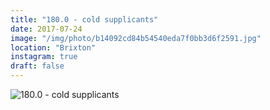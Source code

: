 ```yaml
---
title: "180.0 - cold supplicants"
date: 2017-07-24
image: "/img/photo/b14092cd84b54540eda7f0bb3d6f2591.jpg"
location: "Brixton"
instagram: true
draft: false
---
```


![180.0 - cold supplicants](/img/photo/b14092cd84b54540eda7f0bb3d6f2591.jpg)
